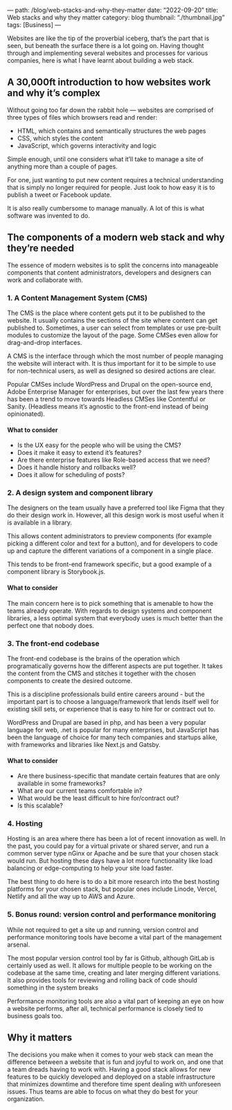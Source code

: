 —
path: /blog/web-stacks-and-why-they-matter
date: “2022-09-20”
title: Web stacks and why they matter 
category: blog
thumbnail: “./thumbnail.jpg”
tags: [Business]
—

Websites are like the tip of the proverbial iceberg, that’s the part that is seen, but beneath the surface there is a lot going on. Having thought through and implementing several websites and processes for various companies, here is what I have learnt about building a web stack.

## A 30,000ft introduction to how websites work and why it’s complex
Without going too far down the rabbit hole — websites are comprised of three types of files which browsers read and render:
- HTML, which contains and semantically structures the web pages
- CSS, which styles the content
- JavaScript, which governs interactivity and logic

Simple enough, until one considers what it’ll take to manage a site of anything more than a couple of pages.

For one, just wanting to put new content requires a technical understanding that is simply no longer required for people. Just look to how easy it is to publish a tweet or Facebook update.

It is also really cumbersome to manage manually. A lot of this is what software was invented to do.

## The components of a modern web stack and why they’re needed
The essence of modern websites is to split the concerns into manageable components that content administrators, developers and designers can work and collaborate with.

### 1. A Content Management System (CMS)
The CMS is the place where content gets put it to be published to the website. It usually contains the sections of the site where content can get published to. Sometimes, a user can select from templates or use pre-built modules to customize the layout of the page. Some CMSes even allow for drag-and-drop interfaces.

A CMS is the interface through which the most number of people managing the website will interact with. It is thus important for it to be simple to use for non-technical users, as well as designed so desired actions are clear. 

Popular CMSes include WordPress and Drupal on the open-source end, Adobe Enterprise Manager for enterprises, but over the last few years there has been a trend to move towards Headless CMSes like Contentful or Sanity. (Headless means it’s agnostic to the front-end instead of being opinionated).

#### What to consider
- Is the UX easy for the people who will be using the CMS?
- Does it make it easy to extend it’s features?
- Are there enterprise features like Role-based access that we need?
- Does it handle history and rollbacks well?
- Does it allow for scheduling of posts?

### 2. A design system and component library
The designers on the team usually have a preferred tool like Figma that they do their design work in. However, all this design work is most useful when it is available in a library.

This allows content administrators to preview components (for example picking a different color and text for a button), and for developers to code up and capture the different variations of a component in a single place.

This tends to be front-end framework specific, but a good example of a component library is 
Storybook.js.

#### What to consider
The main concern here is to pick something that is amenable to how the teams already operate. With regards to design systems and component libraries, a less optimal system that everybody uses is much better than the perfect one that nobody does.

### 3. The front-end codebase
The front-end codebase is the brains of the operation which programatically governs how the different aspects are put together. It takes the content from the CMS and stitches it together with the chosen components to create the desired outcome.

This is a discipline professionals build entire careers around - but the important part is to choose a language/framework that lends itself well for existing skill sets, or experience that is easy to hire for or contract out to.

WordPress and Drupal are based in php, and has been a very popular language for web, .net is popular for many enterprises, but JavaScript has been the language of choice for many tech companies and startups alike, with frameworks and libraries like Next.js and Gatsby.

#### What to consider
- Are there business-specific that mandate certain features that are only available in some frameworks?
- What are our current teams comfortable in?
- What would be the least difficult to hire for/contract out?
- Is this scalable?


### 4. Hosting
Hosting is an area where there has been a lot of recent innovation as well. In the past, you could pay for a virtual private or shared server, and run a common server type nGinx or Apache and be sure that your chosen stack would run. But hosting these days have a lot more functionality like load balancing or edge-computing to help your site load faster.

The best thing to do here is to do a bit more research into the best hosting platforms for your chosen stack, but popular ones include Linode, Vercel, Netlify and all the way up to AWS and Azure.

### 5. Bonus round: version control and performance monitoring
While not required to get a site up and running, version control and performance monitoring tools have become a vital part of the management arsenal.

The most popular version control tool by far is Github, although GitLab is certainly used as well. It allows for multiple people to be working on the codebase at the same time, creating and later merging different variations. It also provides tools for reviewing and rolling back of code should something in the system breaks

Performance monitoring tools are also a vital part of keeping an eye on how a website performs, after all, technical performance is closely tied to business goals too.

## Why it matters
The decisions you make when it comes to your web stack can mean the difference between a website that is fun and joyful to work on, and one that a team dreads having to work with. Having a good stack allows for new features to be quickly developed and deployed on a stable infrastructure that minimizes downtime and therefore time spent dealing with unforeseen issues. Thus teams are able to focus on what they do best for your organization. 